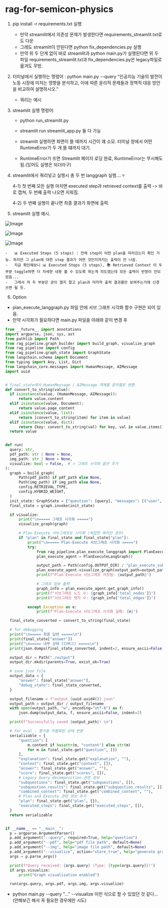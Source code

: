 # rag-for-semicon-physics

1. pip install -r requirements.txt 실행

    -   만약 streamlit에서 의존성 문제가 발생한다면 requirements_streamlit.txt로도 다운
    -   그래도 streamlit이 안된다면 python fix_dependencies.py 실행
    -   만약 위 두 단계 없이 바로 streamlit과 python main.py가 실행된다면 위 두 파일 requirements_streamlit.txt과 fix_dependencies.py은 legacy파일로 옮겨도 무방.

2. 터미널에서 실행하는 명령어 : python main.py --query "인공지능 기술의 발전이 노동 시장에 미치는 영향을 분석하고, 이에 따른 윤리적 문제들과 정책적 대응 방안을 비교하여 설명하시오."

    -   쿼리는 예시

3. streamlit 실행 명령어:

    -   python run_streamlit.py
    -   streamlit run streamlit_app.py
        둘 다 가능

    -   streamlit 실행하면 화면이 뜰 때까지 시간이 꽤 소모. 터미널 창에서 어떤 RuntimeError가 두 개 뜰 떄까지 대기.
    -   RuntimeError가 뜨면 Streamlit 페이지 로딩 완료, RuntimeError는 무시해도 됨.(있어도 실행은 되더라구)

4. streamlit에서 쿼리넣고 실행시 총 두 번 langgraph 실행....ㅜ

    4-1) 첫 번째 모든 실행 마치면 executed step과 retrieved context를 출력 -> 바로 캡쳐, 두 번쨰 출력 나오면 지워짐.
   
    4-2) 두 번째 실행이 끝나면 최종 결과가 화면에 출력.

6. streamlit 실행 예시.

![Image](https://github.com/user-attachments/assets/12186f89-56ce-4d52-94d5-1f5a973a9b90)

![Image](https://github.com/user-attachments/assets/49749f8c-d467-44d4-8f3b-966b6aa526f5)

![Image](https://github.com/user-attachments/assets/9aaa7e53-8805-4d2f-8866-01a8c22d1ac7)

    -   📊 Executed Steps (5 steps) : 전체 step이 어떤 plan을 따라갔는지 확인 가능. 하지만 그 plan에 대한 step 결과가 어떤 것인지까지는 출력이 안 나옴.
    -   지금 확인해보니 📊 Executed Steps (5 steps), 📚 Retrieved Context 이 두 부분 toggle하면 더 자세한 내용 볼 수 있도록 하는게 의도였는데 모든 출력이 반영이 안되었음...
    -   그래서 저 두 부분은 굳이 열지 말고 plan과 마지막 출력 결과물만 보여주는거에 신경쓰면 될 듯.

6. Option

-   plan_execute_langgraph.py 파일 안에 서브 그래프 시각화 함수 구현은 되어 있음.
-   만약 시각화가 필요하다면 main.py 파일을 아래와 같이 변경 후

```python
from __future__ import annotations
import argparse, json, sys, ast
from pathlib import Path
from rag_pipeline.graph_builder import build_graph, visualize_graph
from rag_pipeline import config
from rag_pipeline.graph_state import GraphState
from langchain.schema import Document
from typing import Any, List, Dict
from langchain_core.messages import HumanMessage, AIMessage
import uuid


# final_state에서 HumanMessage / AIMessage 객체를 문자열로 변환
def convert_to_string(value):
  if isinstance(value, (HumanMessage, AIMessage)):
      return value.content
  elif isinstance(value, Document):
      return value.page_content
  elif isinstance(value, list):
      return [convert_to_string(item) for item in value]
  elif isinstance(value, dict):
      return {key: convert_to_string(val) for key, val in value.items()}
  return value


def run(
  query: str,
  pdf_path: str | None = None,
  img_path: str | None = None,
  visualize: bool = False,  # 🔥 그래프 시각화 옵션 추가
):
  graph = build_graph(
      Path(pdf_path) if pdf_path else None,
      Path(img_path) if img_path else None,
      config.RETRIEVAL_TYPE,
      config.HYBRID_WEIGHT,
  )
  init_state: GraphState = {"question": [query], "messages": [("user", query)]}
  final_state = graph.invoke(init_state)

  if visualize:
      print("\n===== 그래프 시각화 =====")
      visualize_graph(graph)

      # Plan-Execute 서브그래프도 시각화 (복잡한 쿼리인 경우)
      if "plan" in final_state and final_state["plan"]:
          print("\n===== Plan-Execute 서브그래프 시각화 =====")
          try:
              from rag_pipeline.plan_execute_langgraph import PlanExecuteLangGraph
              plan_execute_agent = PlanExecuteLangGraph()

              output_path = Path(config.OUTPUT_DIR) / "plan_execute_subgraph.png"
              plan_execute_agent.visualize_graph(output_path=output_path)
              print(f"Plan-Execute 서브그래프 저장됨: {output_path}")

              # 그래프 정보 출력
              graph_info = plan_execute_agent.get_graph_info()
              print(f"서브그래프 노드 수: {graph_info['total_nodes']}")
              print(f"서브그래프 엣지 수: {graph_info['total_edges']}")

          except Exception as e:
              print(f"Plan-Execute 서브그래프 시각화 실패: {e}")

  final_state_converted = convert_to_string(final_state)

  # for debugging
  print("\n===== 최종 답변 =====\n")
  print(final_state["answer"])
  print("\n===== 내부 상태 (디버그) =====\n")
  print(json.dumps(final_state_converted, indent=2, ensure_ascii=False))

  output_dir = Path("./output")
  output_dir.mkdir(parents=True, exist_ok=True)

  # save json file
  output_data = {
      "answer": final_state["answer"],
      "debug_state": final_state_converted,
  }

  output_filename = f"output_{uuid.uuid4()}.json"
  output_path = output_dir / output_filename
  with open(output_path, "w", encoding="utf-8") as f:
      json.dump(output_data, f, ensure_ascii=False, indent=2)

  print(f"Successfully saved {output_path}! \n")

  # for eval - 평가용 직렬화된 상태 반환
  serializable = {
      "question": [
          m.content if hasattr(m, "content") else str(m)
          for m in final_state.get("question", [])
      ],
      "explanation": final_state.get("explanation", ""),
      "context": final_state.get("context", []),
      "answer": final_state.get("answer", ""),
      "score": final_state.get("scores", []),
      # Legacy Query decomposition 관련 정보
      "subquestions": final_state.get("subquestions", []),
      "subquestion_results": final_state.get("subquestion_results", []),
      "combined_context": final_state.get("combined_context", ""),
      # Plan and Execute 관련 정보 추가
      "plan": final_state.get("plan", {}),
      "executed_steps": final_state.get("executed_steps", []),
  }
  return serializable


if __name__ == "__main__":
  p = argparse.ArgumentParser()
  p.add_argument("--query", required=True, help="question")
  p.add_argument("--pdf", help="pdf file path", default=None)
  p.add_argument("--img", help="image file path", default=None)
  p.add_argument("--visualize", action="store_true", help="generate graph visualizations")  # 🔥 시각화 옵션
  args = p.parse_args()

  print(f"Query received: {args.query} (Type: {type(args.query)})")
  if args.visualize:
      print("Graph visualization enabled")

  run(args.query, args.pdf, args.img, args.visualize)

```

-   python main.py --query "..." --visualize 이런 식으로 할 수 있었던 것 같다... (안해보긴 해서 꼭 필요한 경우에만 시도)
